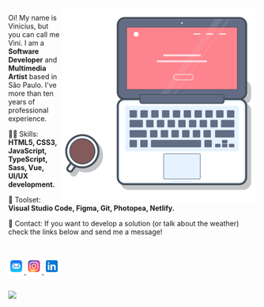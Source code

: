 <img src="https://github.com/viniciusdeliz/viniciusdeliz/blob/main/laptop_git.svg" min-width="320px" max-width="396px" width="396px" align="right" alt="Computador Vinicius de Liz">

<p align="left"> 
  Oi! My name is Vinicius, but you can call me Vini. I am a <strong>Software Developer</strong> and <strong>Multimedia Artist</strong> based in São Paulo. I've more than ten years of professional experience.
</p>

<p align="left">
  👨‍💻 Skills: <strong>HTML5, CSS3, JavaScript, TypeScript, Sass, Vue, UI/UX development.</strong>
</p> 

<p align="left">
  🧰 Toolset: <strong>Visual Studio Code, Figma, Git, Photopea, Netlify.</strong>
</p>

<p align="left">
  📱 Contact: If you want to develop a solution (or talk about the weather) check the links below and send me a message!
</p>
<br/>
<p align="left">
  <a href="mailto:tu@viniciusdeliz.com" alt="Email">
    <img src="https://github.com/viniciusdeliz/viniciusdeliz/blob/main/icons8-mail.svg" width="32px" max-width="32px"/>  
  </a>
  <a href="https://www.instagram.com/viniciusdeliz/" alt="Instagram">
    <img src="https://github.com/viniciusdeliz/viniciusdeliz/blob/main/icons8-instagram.svg" width="32px" max-width="32px"/>  
  </a>
  <a href="https://www.linkedin.com/in/viniciusdeliz" alt="Linkedin">
    <img src="https://github.com/viniciusdeliz/viniciusdeliz/blob/main/icons8-linkedin.svg" width="32px" max-width="32px" />
  </a>
</p>
<br/>
<img src="https://komarev.com/ghpvc/?username=viniciusdeliz&color=red">

